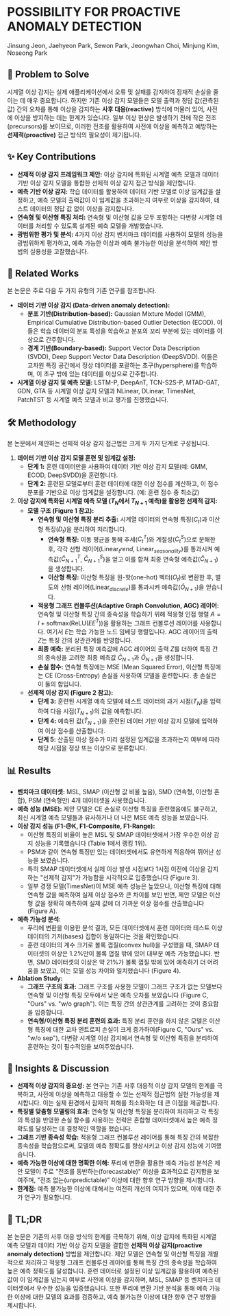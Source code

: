 # POSSIBILITY FOR PROACTIVE ANOMALY DETECTION

Jinsung Jeon, Jaehyeon Park, Sewon Park, Jeongwhan Choi, Minjung Kim, Noseong Park

## 🧩 Problem to Solve

시계열 이상 감지는 실제 애플리케이션에서 오류 및 실패를 감지하여 잠재적 손실을 줄이는 데 매우 중요합니다. 하지만 기존 이상 감지 모델들은 모델 출력과 정답 값(관측된 값) 간의 오차를 통해 이상을 감지하는 **사후 대응(reactive)** 방식에 머물러 있어, 사전에 이상을 방지하는 데는 한계가 있습니다. 일부 이상 현상은 발생하기 전에 작은 전조(precursors)를 보이므로, 이러한 전조를 활용하여 사전에 이상을 예측하고 예방하는 **선제적(proactive)** 접근 방식의 필요성이 제기됩니다.

## ✨ Key Contributions

- **선제적 이상 감지 프레임워크 제안:** 이상 감지에 특화된 시계열 예측 모델과 데이터 기반 이상 감지 모델을 통합한 선제적 이상 감지 접근 방식을 제안합니다.
- **예측 기반 이상 감지:** 학습 데이터를 활용하여 데이터 기반 모델로 이상 임계값을 설정하고, 예측 모델의 출력값이 이 임계값을 초과하는지 여부로 이상을 감지하여, 테스트 데이터의 정답 값 없이 이상을 감지합니다.
- **연속형 및 이산형 특징 처리:** 연속형 및 이산형 값을 모두 포함하는 다변량 시계열 데이터를 처리할 수 있도록 설계된 예측 모델을 개발했습니다.
- **광범위한 평가 및 분석:** 4가지 이상 감지 벤치마크 데이터를 사용하여 모델의 성능을 광범위하게 평가하고, 예측 가능한 이상과 예측 불가능한 이상을 분석하여 제안 방법의 실용성을 고찰했습니다.

## 📎 Related Works

본 논문은 주로 다음 두 가지 유형의 기존 연구를 참조합니다.

- **데이터 기반 이상 감지 (Data-driven anomaly detection):**
  - **분포 기반(Distribution-based):** Gaussian Mixture Model (GMM), Empirical Cumulative Distribution-based Outlier Detection (ECOD). 이들은 학습 데이터의 분포 특성을 학습하고 분포의 꼬리 부분에 있는 데이터를 이상으로 간주합니다.
  - **경계 기반(Boundary-based):** Support Vector Data Description (SVDD), Deep Support Vector Data Description (DeepSVDD). 이들은 고차원 특징 공간에서 정상 데이터를 포괄하는 초구(hypersphere)를 학습하며, 이 초구 밖에 있는 데이터를 이상으로 간주합니다.
- **시계열 이상 감지 및 예측 모델:** LSTM-P, DeepAnT, TCN-S2S-P, MTAD-GAT, GDN, GTA 등 시계열 이상 감지 모델과 NLinear, DLinear, TimesNet, PatchTST 등 시계열 예측 모델과 비교 평가를 진행했습니다.

## 🛠️ Methodology

본 논문에서 제안하는 선제적 이상 감지 접근법은 크게 두 가지 단계로 구성됩니다.

1. **데이터 기반 이상 감지 모델 훈련 및 임계값 설정:**
   - **단계 1:** 훈련 데이터만을 사용하여 데이터 기반 이상 감지 모델(예: GMM, ECOD, DeepSVDD)을 훈련합니다.
   - **단계 2:** 훈련된 모델로부터 훈련 데이터에 대한 이상 점수를 계산하고, 이 점수 분포를 기반으로 이상 임계값을 설정합니다. (예: 훈련 점수 중 최소값)
2. **이상 감지에 특화된 시계열 예측 모델 ($T_N$에서 $T_{N+1}$ 예측)을 활용한 선제적 감지:**
   - **모델 구조 (Figure 1 참고):**
     - **연속형 및 이산형 특징 분리 추출:** 시계열 데이터의 연속형 특징($C_t$)과 이산형 특징($D_t$)을 분리하여 처리합니다.
       - **연속형 특징:** 이동 평균을 통해 추세($C^T_t$)와 계절성($C^S_t$)으로 분해한 후, 각각 선형 레이어(Linear${_trend}$, Linear${_{seasonality}}$)를 통과시켜 예측값($\hat{C}^T_{N+1}$, $\hat{C}^S_{N+1}$)을 얻고 이를 합쳐 최종 연속형 예측값($\hat{C}_{N+1}$)을 생성합니다.
       - **이산형 특징:** 이산형 특징을 원-핫(one-hot) 벡터($O_t$)로 변환한 후, 별도의 선형 레이어(Linear${_{discrete}}$)를 통과시켜 예측값($\hat{O}_{N+1}$)을 얻습니다.
     - **적응형 그래프 컨볼루션(Adaptive Graph Convolution, AGC) 레이어:** 연속형 및 이산형 특징 간의 종속성을 학습하기 위해 적응형 인접 행렬 $A = I + \text{softmax}(\text{ReLU}(EE^T))$을 활용하는 그래프 컨볼루션 레이어를 사용합니다. 여기서 $E$는 학습 가능한 노드 임베딩 행렬입니다. AGC 레이어의 출력 $Z$는 특징 간의 상관관계를 반영합니다.
     - **최종 예측:** 분리된 특징 예측값에 AGC 레이어의 출력 $Z$를 더하여 특징 간의 종속성을 고려한 최종 예측값 $\hat{C}_{N+1}$과 $\hat{O}_{N+1}$을 생성합니다.
     - **손실 함수:** 연속형 특징에는 MSE (Mean Squared Error), 이산형 특징에는 CE (Cross-Entropy) 손실을 사용하여 모델을 훈련합니다. 총 손실은 이 둘의 합입니다.
   - **선제적 이상 감지 (Figure 2 참고):**
     - **단계 3:** 훈련된 시계열 예측 모델에 테스트 데이터의 과거 시점($T_N$)을 입력하여 다음 시점($T_{N+1}$)의 값을 예측합니다.
     - **단계 4:** 예측된 값($\hat{T}_{N+1}$)을 훈련된 데이터 기반 이상 감지 모델에 입력하여 이상 점수를 산출합니다.
     - **단계 5:** 산출된 이상 점수가 미리 설정된 임계값을 초과하는지 여부에 따라 해당 시점을 정상 또는 이상으로 분류합니다.

## 📊 Results

- **벤치마크 데이터셋:** MSL, SMAP (이산형 값 비율 높음), SMD (연속형, 이산형 혼합), PSM (연속형만) 4개 데이터셋을 사용했습니다.
- **예측 성능 (MSE):** 제안 모델은 CE 손실로 이산형 특징을 훈련했음에도 불구하고, 최신 시계열 예측 모델들과 유사하거나 더 나은 MSE 예측 성능을 보였습니다.
- **이상 감지 성능 (F1-@K, F1-Composite, F1-Range):**
  - 이산형 특징의 비율이 높은 MSL 및 SMAP 데이터셋에서 가장 우수한 이상 감지 성능을 기록했습니다 (Table 1에서 랭킹 1위).
  - PSM과 같이 연속형 특징만 있는 데이터셋에서도 유연하게 적응하여 뛰어난 성능을 보였습니다.
  - 특히 SMAP 데이터셋에서 실제 이상 발생 시점보다 1시점 이전에 이상을 감지하는 "선제적 감지"가 가능함을 시각적으로 입증했습니다 (Figure 3).
  - 일부 경쟁 모델(TimesNet)이 MSE 예측 성능은 높았으나, 이산형 특징에 대해 연속형 값을 예측하여 실제 이상 점수와 큰 차이를 보인 반면, 제안 모델은 이산형 값을 정확히 예측하여 실제 값에 더 가까운 이상 점수를 산출했습니다 (Figure A).
- **예측 가능성 분석:**
  - 푸리에 변환을 이용한 분석 결과, 모든 데이터셋에서 훈련 데이터와 테스트 이상 데이터의 기저(bases) 집합이 동일하다는 것을 확인했습니다.
  - 훈련 데이터의 계수 크기로 볼록 껍질(convex hull)을 구성했을 때, SMAP 데이터셋의 이상은 1.2%만이 볼록 껍질 밖에 있어 대부분 예측 가능했습니다. 반면, SMD 데이터셋의 이상은 약 21%가 볼록 껍질 밖에 있어 예측하기 더 어려움을 보였고, 이는 모델 성능 차이와 일치했습니다 (Figure 4).
- **Ablation Study:**
  - **그래프 구조의 효과:** 그래프 구조를 사용한 모델이 그래프 구조가 없는 모델보다 연속형 및 이산형 특징 모두에서 낮은 예측 오차를 보였습니다 (Figure C, "Ours" vs. "w/o graph"). 이는 특징 간의 상관관계를 고려하는 것이 중요함을 입증합니다.
  - **연속형/이산형 특징 분리 훈련의 효과:** 특징 분리 훈련을 하지 않은 모델은 이산형 특징에 대한 교차 엔트로피 손실이 크게 증가하여(Figure C, "Ours" vs. "w/o sep"), 다변량 시계열 이상 감지에서 연속형 및 이산형 특징을 분리하여 훈련하는 것이 필수적임을 보여주었습니다.

## 🧠 Insights & Discussion

- **선제적 이상 감지의 중요성:** 본 연구는 기존 사후 대응적 이상 감지 모델의 한계를 극복하고, 사전에 이상을 예측하고 대응할 수 있는 선제적 접근법의 실현 가능성을 제시합니다. 이는 실제 환경에서 잠재적 피해를 최소화하는 데 큰 이점을 제공합니다.
- **특징별 맞춤형 모델링의 효과:** 연속형 및 이산형 특징을 분리하여 처리하고 각 특징의 특성을 반영한 손실 함수를 사용하는 전략은 혼합형 데이터셋에서 높은 예측 정확도를 달성하는 데 결정적인 역할을 했습니다.
- **그래프 기반 종속성 학습:** 적응형 그래프 컨볼루션 레이어를 통해 특징 간의 복잡한 종속성을 학습함으로써, 모델의 예측 정확도를 향상시키고 이상 감지 성능에 기여했습니다.
- **예측 가능한 이상에 대한 명확한 이해:** 푸리에 변환을 활용한 예측 가능성 분석은 제안 모델이 주로 "전조를 동반하는(forecastable)" 이상을 효과적으로 감지함을 보여주며, "전조 없는(unpredictable)" 이상에 대한 향후 연구 방향을 제시합니다.
- **한계점:** 예측 불가능한 이상에 대해서는 여전히 개선의 여지가 있으며, 이에 대한 추가 연구가 필요합니다.

## 📌 TL;DR

본 논문은 기존의 사후 대응 방식의 한계를 극복하기 위해, 이상 감지에 특화된 시계열 예측 모델과 데이터 기반 이상 감지 모델을 결합한 **선제적 이상 감지(proactive anomaly detection)** 방법을 제안합니다. 제안 모델은 연속형 및 이산형 특징을 개별적으로 처리하고 적응형 그래프 컨볼루션 레이어를 통해 특징 간의 종속성을 학습하여 높은 예측 정확도를 달성합니다. 훈련 데이터로 설정된 이상 임계값을 활용하여 예측된 값이 이 임계값을 넘는지 여부로 사전에 이상을 감지하며, MSL, SMAP 등 벤치마크 데이터셋에서 우수한 성능을 입증했습니다. 또한 푸리에 변환 기반 분석을 통해 예측 가능한 이상에 대한 모델의 효과를 검증하고, 예측 불가능한 이상에 대한 향후 연구 방향을 제시합니다.

